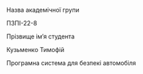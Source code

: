 Назва академічної групи

ПЗПІ-22-8

Прізвище імʼя студента

Кузьменко Тимофій

Програмна система для безпекі автомобіля
